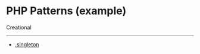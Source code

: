 PHP Patterns (example)    
==============
Creational

----------
* [.singleton](https://github.com/dvwhitem/ln_phppatterns/blob/master/creational/singleton/singleton.php)